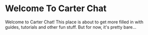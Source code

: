 # Welcome To Carter Chat

Welcome to Carter Chat! This place is about to get more filled in with guides, tutorials and other fun stuff. But for now, it's pretty bare...

